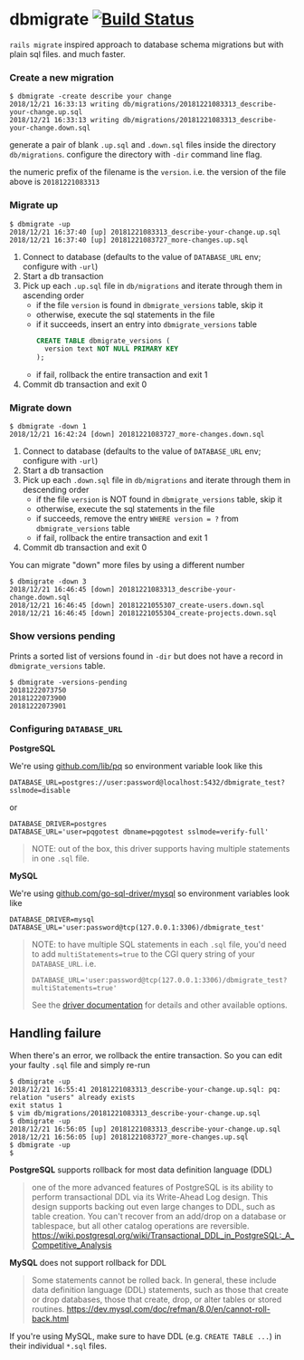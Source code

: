 # dbmigrate [![Build Status](https://travis-ci.com/choonkeat/dbmigrate.svg?branch=master)](https://travis-ci.com/choonkeat/dbmigrate)

`rails migrate` inspired approach to database schema migrations but with plain sql files. and much faster.

### Create a new migration

```
$ dbmigrate -create describe your change
2018/12/21 16:33:13 writing db/migrations/20181221083313_describe-your-change.up.sql
2018/12/21 16:33:13 writing db/migrations/20181221083313_describe-your-change.down.sql
```

generate a pair of blank `.up.sql` and `.down.sql` files inside the directory `db/migrations`. configure the directory with `-dir` command line flag.

the numeric prefix of the filename is the `version`. i.e. the version of the file above is `20181221083313`

### Migrate up

```
$ dbmigrate -up
2018/12/21 16:37:40 [up] 20181221083313_describe-your-change.up.sql
2018/12/21 16:37:40 [up] 20181221083727_more-changes.up.sql
```

1. Connect to database (defaults to the value of `DATABASE_URL` env; configure with `-url`)
1. Start a db transaction
1. Pick up each `.up.sql` file in `db/migrations` and iterate through them in ascending order
    - if the file `version` is found in `dbmigrate_versions` table, skip it
    - otherwise, execute the sql statements in the file
    - if it succeeds, insert an entry into `dbmigrate_versions` table
      ``` sql
      CREATE TABLE dbmigrate_versions (
        version text NOT NULL PRIMARY KEY
      );
      ```
    - if fail, rollback the entire transaction and exit 1
1. Commit db transaction and exit 0

### Migrate down

```
$ dbmigrate -down 1
2018/12/21 16:42:24 [down] 20181221083727_more-changes.down.sql
```

1. Connect to database (defaults to the value of `DATABASE_URL` env; configure with `-url`)
1. Start a db transaction
1. Pick up each `.down.sql` file in `db/migrations` and iterate through them in descending order
    - if the file `version` is NOT found in `dbmigrate_versions` table, skip it
    - otherwise, execute the sql statements in the file
    - if succeeds, remove the entry `WHERE version = ?` from `dbmigrate_versions` table
    - if fail, rollback the entire transaction and exit 1
1. Commit db transaction and exit 0

You can migrate "down" more files by using a different number

```
$ dbmigrate -down 3
2018/12/21 16:46:45 [down] 20181221083313_describe-your-change.down.sql
2018/12/21 16:46:45 [down] 20181221055307_create-users.down.sql
2018/12/21 16:46:45 [down] 20181221055304_create-projects.down.sql
```

### Show versions pending

Prints a sorted list of versions found in `-dir` but does not have a record in `dbmigrate_versions` table.

```
$ dbmigrate -versions-pending
20181222073750
20181222073900
20181222073901
```

### Configuring `DATABASE_URL`

**PostgreSQL**

We're using [github.com/lib/pq](https://godoc.org/github.com/lib/pq) so environment variable look like this

```
DATABASE_URL=postgres://user:password@localhost:5432/dbmigrate_test?sslmode=disable
```

or

```
DATABASE_DRIVER=postgres
DATABASE_URL='user=pqgotest dbname=pqgotest sslmode=verify-full'
```

> NOTE: out of the box, this driver supports having multiple statements in one `.sql` file.

**MySQL**

We're using [github.com/go-sql-driver/mysql](https://github.com/go-sql-driver/mysql#examples) so environment variables look like

```
DATABASE_DRIVER=mysql
DATABASE_URL='user:password@tcp(127.0.0.1:3306)/dbmigrate_test'
```

> NOTE: to have multiple SQL statements in each `.sql` file, you'd need to add `multiStatements=true` to the CGI query string of your `DATABASE_URL`. i.e.
>
> ```
> DATABASE_URL='user:password@tcp(127.0.0.1:3306)/dbmigrate_test?multiStatements=true'
> ```
>
> See the [driver documentation](https://github.com/go-sql-driver/mysql#multistatements) for details and other available options.

## Handling failure

When there's an error, we rollback the entire transaction. So you can edit your faulty `.sql` file and simply re-run

```
$ dbmigrate -up
2018/12/21 16:55:41 20181221083313_describe-your-change.up.sql: pq: relation "users" already exists
exit status 1
$ vim db/migrations/20181221083313_describe-your-change.up.sql
$ dbmigrate -up
2018/12/21 16:56:05 [up] 20181221083313_describe-your-change.up.sql
2018/12/21 16:56:05 [up] 20181221083727_more-changes.up.sql
$ dbmigrate -up
$
```

**PostgreSQL** supports rollback for most data definition language (DDL)

> one of the more advanced features of PostgreSQL is its ability to perform transactional DDL via its Write-Ahead Log design. This design supports backing out even large changes to DDL, such as table creation. You can't recover from an add/drop on a database or tablespace, but all other catalog operations are reversible.
> https://wiki.postgresql.org/wiki/Transactional_DDL_in_PostgreSQL:_A_Competitive_Analysis

**MySQL** does not support rollback for DDL

> Some statements cannot be rolled back. In general, these include data definition language (DDL) statements, such as those that create or drop databases, those that create, drop, or alter tables or stored routines.
> https://dev.mysql.com/doc/refman/8.0/en/cannot-roll-back.html

If you're using MySQL, make sure to have DDL (e.g. `CREATE TABLE ...`) in their individual `*.sql` files.
